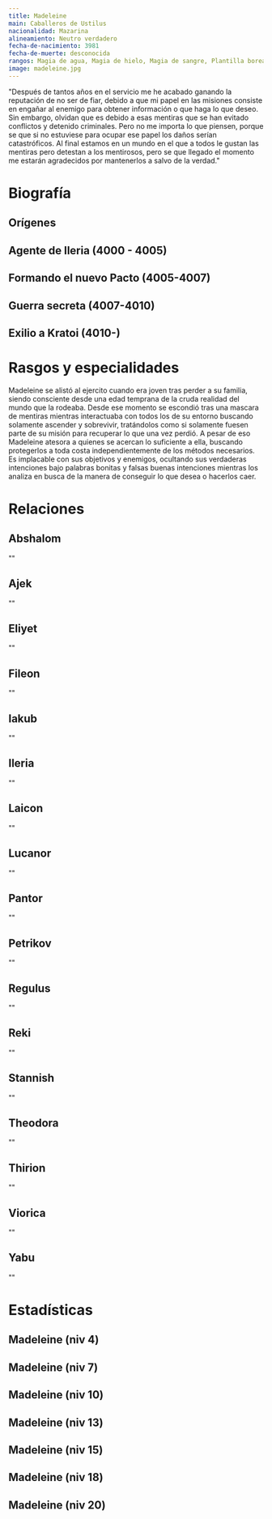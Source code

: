 ```yaml
---
title: Madeleine
main: Caballeros de Ustilus
nacionalidad: Mazarina
alineamiento: Neutro verdadero
fecha-de-nacimiento: 3981
fecha-de-muerte: desconocida
rangos: Magia de agua, Magia de hielo, Magia de sangre, Plantilla boreal, Influenciar
image: madeleine.jpg
---
```


"Después de tantos años en el servicio me he acabado ganando la reputación de no ser de fiar, debido a que mi papel en las misiones consiste en engañar al enemigo para obtener información o que haga lo que deseo. Sin embargo, olvidan que es debido a esas mentiras que se han evitado conflictos y detenido criminales. Pero no me importa lo que piensen, porque se que si no estuviese para ocupar ese papel los daños serían catastróficos. Al final estamos en un mundo en el que a todos le gustan las mentiras pero detestan a los mentirosos, pero se que llegado el momento me estarán agradecidos por mantenerlos a salvo de la verdad."

# Biografía

## Orígenes



## Agente de Ileria (4000 - 4005)



## Formando el nuevo Pacto (4005-4007)



## Guerra secreta (4007-4010)



## Exilio a Kratoi (4010-)



# Rasgos y especialidades

Madeleine se alistó al ejercito cuando era joven tras perder a su familia, siendo consciente desde una edad temprana de la cruda realidad del mundo que la rodeaba. Desde ese momento se escondió tras una mascara de mentiras mientras interactuaba con todos los de su entorno buscando solamente ascender y sobrevivir, tratándolos como si solamente fuesen parte de su misión para recuperar lo que una vez perdió. A pesar de eso Madeleine atesora a quienes se acercan lo suficiente a ella, buscando protegerlos a toda costa independientemente de los métodos necesarios. Es implacable con sus objetivos y enemigos, ocultando sus verdaderas intenciones bajo palabras bonitas y falsas buenas intenciones mientras los analiza en busca de la manera de conseguir lo que desea o hacerlos caer.

# Relaciones

## Abshalom

""

## Ajek

""

## Eliyet

""

## Fileon

""

## Iakub

""

## Ileria

""

## Laicon

""

## Lucanor

""

## Pantor

""

## Petrikov

""

## Regulus

""

## Reki

""

## Stannish

""

## Theodora

""

## Thirion

""

## Viorica

""

## Yabu

""

# Estadísticas

## Madeleine (niv 4)

## Madeleine (niv 7)

## Madeleine (niv 10)

## Madeleine (niv 13)

## Madeleine (niv 15)

## Madeleine (niv 18)

## Madeleine (niv 20)













